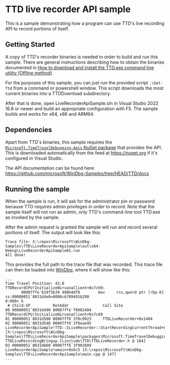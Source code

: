 # TTD live recorder API sample

This is a sample demonstrating how a program can use TTD's live recording API to record portions of itself.

## Getting Started

A copy of TTD's recorder binaries is needed in order to build and run this sample.
There are general instructions describing how to obtain the binaries documented in [How to download and install the TTD.exe command line utility (Offline method)](https://learn.microsoft.com/windows-hardware/drivers/debuggercmds/time-travel-debugging-ttd-exe-command-line-util#how-to-download-and-install-the-ttdexe-command-line-utility-offline-method)

For the purposes of this sample, you can just run the provided script `.\Get-Ttd` from a command or powershell window.
This script downloads the most current binaries into a TTDDownload subdirectory.

After that is done, open LiveRecorderApiSample.sln in Visual Studio 2022 16.8 or newer and build an appropriate configuration with F5. The sample builds and works for x64, x86 and ARM64.

## Dependencies

Apart from TTD's binaries, this sample requires the [`Microsoft.TimeTravelDebugging.Apis` NuGet package](https://www.nuget.org/packages/Microsoft.TimeTravelDebugging.Apis) that provides the API.
This is downloaded automatically from the feed at https://nuget.org if it's configured in Visual Studio.


The API documentation can be found here: https://github.com/microsoft/WinDbg-Samples/tree/HEAD/TTD/docs

## Running the sample

When the sample is run, it will ask for the administrator pin or password because TTD requires admin privileges in order to record.
Note that the sample itself will not run as admin, only TTD's command-line tool TTD.exe as invoked by the sample.

After the admin request is granted the sample will run and record several portions of itself. The output will look like this:

```
Trace file: X:\repos\Microsoft\WinDbg-Samples\TTD\LiveRecorderApiSample\out\x64-Debug\LiveRecorderApiSample01.run
All done!
```

This provides the full path to the trace file that was recorded. This trace file can then be loaded into [WinDbg](https://aka.ms/WinDbg), where it will show like this:

```
...
Time Travel Position: 42:0
TTDRecordCPU!InitializeNirvanaClient+0x7c69:
       00007ffe`629f5b39 488b4df8        mov     rcx,qword ptr [rbp-8] ss:00000051`8031d4e8=0000c6709491b298
0:000> k
 # Child-SP          RetAddr               Call Site
00 00000051`8031d490 00007ffe`f8981404     TTDRecordCPU!InitializeNirvanaClient+0x7c69
01 00000051`8031d500 00007ff6`3f8c9923     TTDLiveRecorder+0x1404
02 00000051`8031d540 00007ff6`3f8eae95     LiveRecorderApiSample!TTD::ILiveRecorder::StartRecordingCurrentThread+0x63 [X:\repos\Microsoft\WinDbg-Samples\TTD\LiveRecorderApiSample\packages\Microsoft.TimeTravelDebugging.Apis.0.8.0-TTDLiveRecordingBringup.1\include\TTD\TTDLiveRecorder.h @ 184] 
03 00000051`8031d660 00007ff6`3f902609     LiveRecorderApiSample!wmain+0x6c5 [X:\repos\Microsoft\WinDbg-Samples\TTD\LiveRecorderApiSample\main.cpp @ 147] 
...
```
